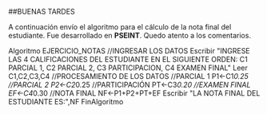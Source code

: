 ##BUENAS TARDES

A continuación envío el algoritmo para el cálculo de la nota final del estudiante. Fue desarrollado en __PSEINT__.
Quedo atento a los comentarios. 

Algoritmo EJERCICIO_NOTAS
	//INGRESAR LOS DATOS
	Escribir "INGRESE LAS 4 CALIFICACIONES DEL ESTUDIANTE EN EL SIGUIENTE ORDEN: C1 PARCIAL 1, C2 PARCIAL 2, C3 PARTICIPACION, C4 EXAMEN FINAL"
	Leer C1,C2,C3,C4
	//PROCESAMIENTO DE LOS DATOS
	//PARCIAL 1
	P1<-C1*0.25
	//PARCIAL 2
	P2<-C2*0.25
	//PARTICIPACIÓN
	PT<-C3*0.20
	//EXAMEN FINAL
	EF<-C4*0.30
	//NOTA FINAL
	NF<-P1+P2+PT+EF
	Escribir "LA NOTA FINAL DEL ESTUDIANTE ES:",NF
FinAlgoritmo

